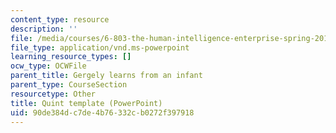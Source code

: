 ```yaml
---
content_type: resource
description: ''
file: /media/courses/6-803-the-human-intelligence-enterprise-spring-2019/90de384dc7de4b76332cb0272f397918_6.803_quint_template.ppt
file_type: application/vnd.ms-powerpoint
learning_resource_types: []
ocw_type: OCWFile
parent_title: Gergely learns from an infant
parent_type: CourseSection
resourcetype: Other
title: Quint template (PowerPoint)
uid: 90de384d-c7de-4b76-332c-b0272f397918
---
```

